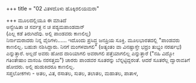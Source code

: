 +++
title = "02 ವಿತಳದೊಳು ಹೊಕ್ಕಿರಲಿಯಮರಾ"

+++
ಮೂಲದಲ್ಲಿಯೂ ಈ ಮಾತಿದೆ  
ಅನ್ವೇಷಿತಾ ಚ ಸರ್ವತ್ರ ನ ಚ ಪಶ್ಯಮಪಾಂಡವಾನ್  
(ಎಲ್ಲ ಕಡೆ ತಿರುಗಿದೆವು. ಅಲ್ಲಿ ಪಾಂಡವರು ಕಾಣಲಿಲ್ಲ)  
ನಿರ್ನಾಮರಾದರು ನಿನ್ನ ವೈರಿಗಳು...... ಇದೊಂದು ಪ್ರಸಿದ್ಧ ಜನಪ್ರಿಯ ಸೂಕ್ತಿ. ಮೂಲಭಾರತದಲ್ಲಿ "ಪಾಂಡವರು ಕಾಣಲಿಲ್ಲ. ಬಹುಶಃ ನಶಿಸಿದ್ದಾರು. ನಿನಗೆ ಮಂಗಳವಾಗಲಿ" (ಅತ್ಯಂತಂ ವಾ ವಿನಷ್ಟಾಸ್ತೇ ಭದ್ರಂ ತುಭ್ಯಂ ನರರ್ಷಭ) ಎನ್ನುತ್ತಾರೆ. ಅಲ್ಲದೆ ಅವರು ಹೋದ ದಾರಿಯಾಗಲಿ ಅವರಾಗಲಿ ಪತ್ತೆಯಾಗಲಿಲ್ಲ ಎನ್ನುತ್ತಾರೆ ("ನಹಿ ವಿದ್ಮೋ ಗತಿಂತೇಷಾಂ ವಾಸಂಹಿ ನರಸತ್ತಮ") ಚಾರರು ಪಾಂಡವರ ಸೂತರನ್ನು ಬೆನ್ನಟ್ಟಿದ್ದರಂತೆ. ಆದರೆ ಸೂತರೆಲ್ಲ ದ್ವಾರಾವತಿಗೆ ಹೋದರು. ಅಲ್ಲಿ ಹುಡುಕಿದರೂ ಕಾಣಲಿಲ್ಲ.  
ಸಪ್ತಲೋಕಗಳು - ಅತಲ, ವಿತ, ರಸಾತಲ, ಸುತಲ, ತಲಾತಲ, ಮಹಾತಲ, ಪಾತಾಳ,